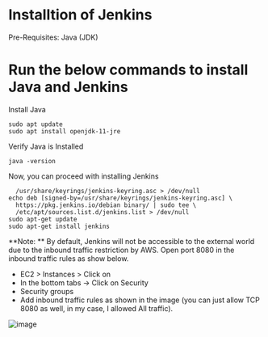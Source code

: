 # Installtion of Jenkins

Pre-Requisites:
Java (JDK)

# Run the below commands to install Java and Jenkins

Install Java
```
sudo apt update
sudo apt install openjdk-11-jre
```
Verify Java is Installed
```
java -version
```
Now, you can proceed with installing Jenkins

```curl -fsSL https://pkg.jenkins.io/debian/jenkins.io-2023.key | sudo tee \
  /usr/share/keyrings/jenkins-keyring.asc > /dev/null
echo deb [signed-by=/usr/share/keyrings/jenkins-keyring.asc] \
  https://pkg.jenkins.io/debian binary/ | sudo tee \
  /etc/apt/sources.list.d/jenkins.list > /dev/null
sudo apt-get update
sudo apt-get install jenkins
```

**Note: ** By default, Jenkins will not be accessible to the external world due to the inbound traffic restriction by AWS. Open port 8080 in the inbound traffic rules as show below.

- EC2 > Instances > Click on
- In the bottom tabs -> Click on Security
- Security groups
- Add inbound traffic rules as shown in the image (you can just allow TCP 8080 as well, in my case, I allowed All traffic).

![image](https://github.com/skharche64/Jenkins-Pipelines-Examples/assets/162728930/cc8caf01-eb48-404b-98f7-3cff9d345f32)

